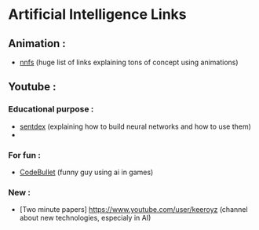 # Artificial Intelligence Links 

## Animation :

- [nnfs](https://nnfs.io/neural_network_animations) (huge list of links explaining tons of concept using animations)

## Youtube :

### Educational purpose :

- [sentdex](https://www.youtube.com/c/sentdex/videos) (explaining how to build neural networks and how to use them)
- 

### For fun :

- [CodeBullet](https://www.youtube.com/channel/UC0e3QhIYukixgh5VVpKHH9Q) (funny guy using ai in games)

### New :

- [Two minute papers] https://www.youtube.com/user/keeroyz (channel about new technologies, especialy in AI)





